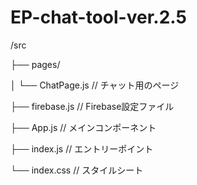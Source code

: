 # EP-chat-tool-ver.2.5
/src
  
  ├── pages/
 
  │     └── ChatPage.js     // チャット用のページ
 
  ├── firebase.js           // Firebase設定ファイル

  ├── App.js                // メインコンポーネント

  ├── index.js              // エントリーポイント
 
  └── index.css             // スタイルシート
